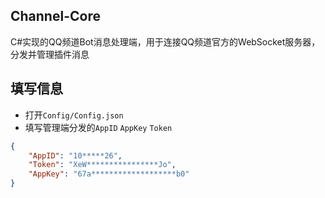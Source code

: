 ## Channel-Core
C#实现的QQ频道Bot消息处理端，用于连接QQ频道官方的WebSocket服务器，分发并管理插件消息

## 填写信息
- 打开`Config/Config.json`
- 填写管理端分发的`AppID` `AppKey` `Token`
```json
{
    "AppID": "10*****26",
    "Token": "XeW****************Jo",
    "AppKey": "67a*******************b0"
}
```
